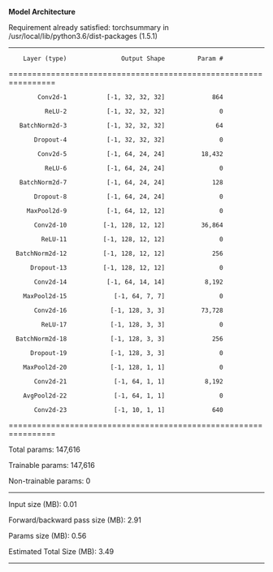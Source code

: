 **Model Architecture**


Requirement already satisfied: torchsummary in /usr/local/lib/python3.6/dist-packages (1.5.1)

----------------------------------------------------------------

        Layer (type)               Output Shape         Param #
        
================================================================

            Conv2d-1           [-1, 32, 32, 32]             864
            
              ReLU-2           [-1, 32, 32, 32]               0
              
       BatchNorm2d-3           [-1, 32, 32, 32]              64
       
           Dropout-4           [-1, 32, 32, 32]               0
           
            Conv2d-5           [-1, 64, 24, 24]          18,432
            
              ReLU-6           [-1, 64, 24, 24]               0
              
       BatchNorm2d-7           [-1, 64, 24, 24]             128
       
           Dropout-8           [-1, 64, 24, 24]               0
           
         MaxPool2d-9           [-1, 64, 12, 12]               0
         
           Conv2d-10          [-1, 128, 12, 12]          36,864
           
             ReLU-11          [-1, 128, 12, 12]               0
             
      BatchNorm2d-12          [-1, 128, 12, 12]             256
      
          Dropout-13          [-1, 128, 12, 12]               0
          
           Conv2d-14           [-1, 64, 14, 14]           8,192
           
        MaxPool2d-15             [-1, 64, 7, 7]               0
        
           Conv2d-16            [-1, 128, 3, 3]          73,728
           
             ReLU-17            [-1, 128, 3, 3]               0
             
      BatchNorm2d-18            [-1, 128, 3, 3]             256
      
          Dropout-19            [-1, 128, 3, 3]               0
          
        MaxPool2d-20            [-1, 128, 1, 1]               0
        
           Conv2d-21             [-1, 64, 1, 1]           8,192
           
        AvgPool2d-22             [-1, 64, 1, 1]               0
        
           Conv2d-23             [-1, 10, 1, 1]             640
           
================================================================

Total params: 147,616

Trainable params: 147,616

Non-trainable params: 0

----------------------------------------------------------------

Input size (MB): 0.01

Forward/backward pass size (MB): 2.91

Params size (MB): 0.56

Estimated Total Size (MB): 3.49

----------------------------------------------------------------
